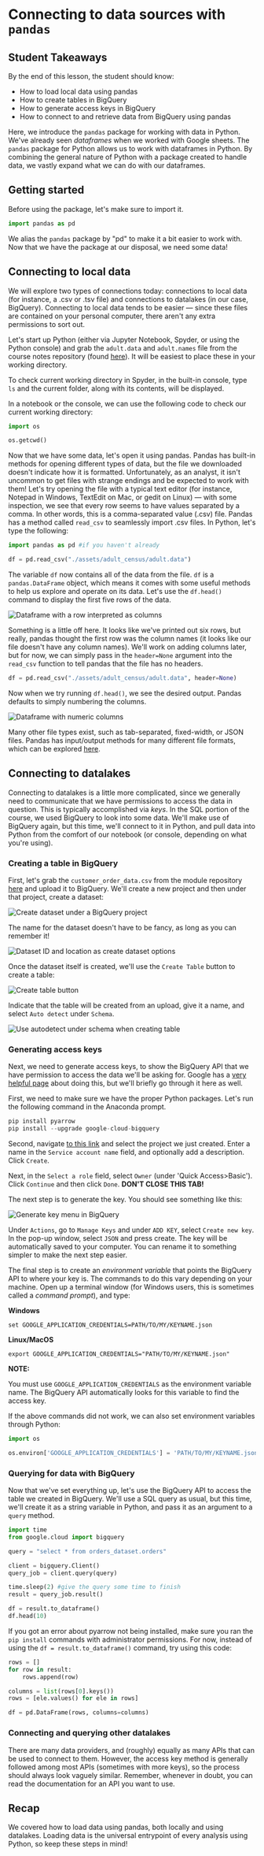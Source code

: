 # Connecting to data sources with `pandas`

## Student Takeaways

By the end of this lesson, the student should know:

* How to load local data using pandas
* How to create tables in BigQuery
* How to generate access keys in BigQuery
* How to connect to and retrieve data from BigQuery using pandas

Here, we introduce the `pandas` package for working with data in Python. We've already seen _dataframes_ when we worked with Google sheets. The `pandas` package for Python allows us to work with dataframes in Python. By combining the general nature of Python with a package created to handle data, we vastly expand what we can do with our dataframes.  

## Getting started

Before using the package, let's make sure to import it.  

```python
import pandas as pd
```

We alias the `pandas` package by "pd" to make it a bit easier to work with. Now that we have the package at our disposal, we need some data!  

## Connecting to local data

We will explore two types of connections today: connections to local data (for instance, a .csv or .tsv file) and connections to datalakes (in our case, BigQuery). Connecting to local data tends to be easier — since these files are contained on your personal computer, there aren't any extra permissions to sort out.   

Let's start up Python (either via Jupyter Notebook, Spyder, or using the Python console) and grab the `adult.data` and `adult.names` file from the course notes repository (found [here](./assets/adult_census)). It will be easiest to place these in your working directory.  

To check current working directory in Spyder, in the built-in console, type ```ls``` and the current folder, along with its contents, will be displayed. 

In a notebook or the console, we can use the following code to check our current working directory:  

```python
import os  

os.getcwd()
```

Now that we have some data, let's open it using pandas. Pandas has built-in methods for opening different types of data, but the file we downloaded doesn't indicate how it is formatted. Unfortunately, as an analyst, it isn't uncommon to get files with strange endings and be expected to work with them! Let's try opening the file with a typical text editor (for instance, Notepad in Windows, TextEdit on Mac, or gedit on Linux) — with some inspection, we see that every row seems to have values separated by a comma. In other words, this is a comma-separated value (.csv) file. Pandas has a method called ```read_csv``` to seamlessly import .csv files. In Python, let's type the following:

```python
import pandas as pd #if you haven't already  

df = pd.read_csv("./assets/adult_census/adult.data")
```

The variable `df` now contains all of the data from the file. `df` is a `pandas.DataFrame` object, which means it comes with some useful methods to help us explore and operate on its data. Let's use the `df.head()` command to display the first five rows of the data.  

![Dataframe with a row interpreted as columns](./assets/bad_columns.png)

Something is a little off here. It looks like we've printed out six rows, but really, pandas thought the first row was the column names (it looks like our file doesn't have any column names). We'll work on adding columns later, but for now, we can simply pass in the `header=None` argument into the `read_csv` function to tell pandas that the file has no headers.

```python
df = pd.read_csv("./assets/adult_census/adult.data", header=None)
```

Now when we try running `df.head()`, we see the desired output. Pandas defaults to simply numbering the columns.

![Dataframe with numeric columns](./assets/good_columns.png)

Many other file types exist, such as tab-separated, fixed-width, or JSON files. Pandas has input/output methods for many different file formats, which can be explored [here](https://pandas.pydata.org/pandas-docs/stable/user_guide/io.html).

## Connecting to datalakes

Connecting to datalakes is a little more complicated, since we generally need to communicate that we have permissions to access the data in question. This is typically accomplished via _keys_. In the SQL portion of the course, we used BigQuery to look into some data. We'll make use of BigQuery again, but this time, we'll connect to it in Python, and pull data into Python from the comfort of our notebook (or console, depending on what you're using). 

### Creating a table in BigQuery

First, let's grab the `customer_order_data.csv` from the module repository [here](./assets/order_data) and upload it to BigQuery. We'll create a new project and then under that project, create a dataset:

![Create dataset under a BigQuery project](./assets/sandbox_setup1.png)

The name for the dataset doesn't have to be fancy, as long as you can remember it!

![Dataset ID and location as create dataset options](./assets/sandbox_setup2.png)

Once the dataset itself is created, we'll use the `Create Table` button to create a table:

![Create table button](./assets/sandbox_setup3.png)

Indicate that the table will be created from an upload, give it a name, and select `Auto detect` under `Schema`. 

![Use autodetect under schema when creating table](./assets/sandbox_setup4.png)

### Generating access keys

Next, we need to generate access keys, to show the BigQuery API that we have permission to access the data we'll be asking for. Google has a [very helpful page](https://cloud.google.com/bigquery/docs/reference/libraries) about doing this, but we'll briefly go through it here as well. 

First, we need to make sure we have the proper Python packages. Let's run the following command in the Anaconda prompt.

```python
pip install pyarrow
pip install --upgrade google-cloud-bigquery
```

Second, navigate [to this link](https://console.cloud.google.com/projectselector/iam-admin/serviceaccounts/create?supportedpurview=project&_ga=2.19061695.605584465.1627406036-1368752313.1627406036) and select the project we just created. Enter a name in the `Service account name` field, and optionally add a description. Click `Create`. 

Next, in the `Select a role` field, select `Owner` (under 'Quick Access>Basic'). Click `Continue` and then click `Done`. **DON'T CLOSE THIS TAB!**

The next step is to generate the key. You should see something like this:

![Generate key menu in BigQuery](./assets/sandbox_setup5.png)

Under `Actions`, go to `Manage Keys` and under `ADD KEY`, select `Create new key`. In the pop-up window, select `JSON` and press create. The key will be automatically saved to your computer. You can rename it to something simpler to make the next step easier. 

The final step is to create an _environment variable_ that points the BigQuery API to where your key is. The commands to do this vary depending on your machine. Open up a terminal window (for Windows users, this is sometimes called a _command prompt_), and type:

**Windows**
```
set GOOGLE_APPLICATION_CREDENTIALS=PATH/TO/MY/KEYNAME.json
```

**Linux/MacOS**
```
export GOOGLE_APPLICATION_CREDENTIALS="PATH/TO/MY/KEYNAME.json"
```

**NOTE:**

 You must use ```GOOGLE_APPLICATION_CREDENTIALS``` as the environment variable name. The BigQuery API automatically looks for this variable to find the access key. 

If the above commands did not work, we can also set environment variables through Python:

```python
import os

os.environ['GOOGLE_APPLICATION_CREDENTIALS'] = 'PATH/TO/MY/KEYNAME.json'
```

### Querying for data with BigQuery

Now that we've set everything up, let's use the BigQuery API to access the table we created in BigQuery. We'll use a SQL query as usual, but this time, we'll create it as a string variable in Python, and pass it as an argument to a `query` method. 

```python
import time
from google.cloud import bigquery

query = "select * from orders_dataset.orders"

client = bigquery.Client()
query_job = client.query(query)

time.sleep(2) #give the query some time to finish
result = query_job.result()

df = result.to_dataframe()
df.head(10)
```

If you got an error about pyarrow not being installed, make sure you ran the `pip install` commands with administrator permissions. For now, instead of using the `df = result.to_dataframe()` command, try using this code:

```python
rows = []
for row in result:
	rows.append(row)

columns = list(rows[0].keys())
rows = [ele.values() for ele in rows]

df = pd.DataFrame(rows, columns=columns)
```

### Connecting and querying other datalakes

There are many data providers, and (roughly) equally as many APIs that can be used to connect to them. However, the access key method is generally followed among most APIs (sometimes with more keys), so the process should always look vaguely similar. Remember, whenever in doubt, you can read the documentation for an API you want to use. 

## Recap

We covered how to load data using pandas, both locally and using datalakes. Loading data is the universal entrypoint of every analysis using Python, so keep these steps in mind!

